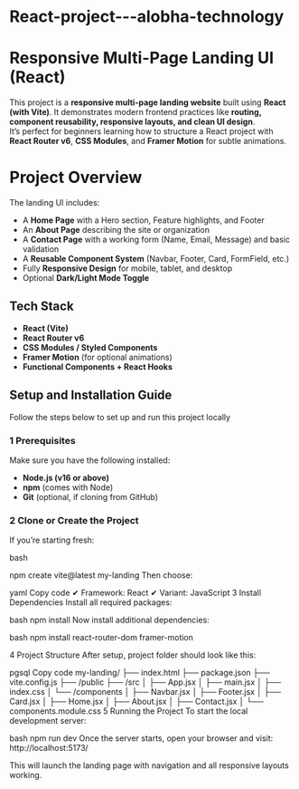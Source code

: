 # React-project---alobha-technology
#  Responsive Multi-Page Landing UI (React)

This project is a **responsive multi-page landing website** built using **React (with Vite)**. It demonstrates modern frontend practices like **routing, component reusability, responsive layouts, and clean UI design**.  
It’s perfect for beginners learning how to structure a React project with **React Router v6**, **CSS Modules**, and **Framer Motion** for subtle animations.


#  Project Overview
The landing UI includes:
- A **Home Page** with a Hero section, Feature highlights, and Footer  
- An **About Page** describing the site or organization  
- A **Contact Page** with a working form (Name, Email, Message) and basic validation  
- A **Reusable Component System** (Navbar, Footer, Card, FormField, etc.)  
- Fully **Responsive Design** for mobile, tablet, and desktop  
- Optional **Dark/Light Mode Toggle**  



##  Tech Stack
- **React (Vite)**
- **React Router v6**
- **CSS Modules / Styled Components**
- **Framer Motion** (for optional animations)
- **Functional Components + React Hooks**


##  Setup and Installation Guide

Follow the steps below to set up and run this project locally 

### 1️ Prerequisites
Make sure you have the following installed:
- **Node.js (v16 or above)**
- **npm** (comes with Node)
- **Git** (optional, if cloning from GitHub)



### 2️ Clone or Create the Project
If you’re starting fresh:

bash

npm create vite@latest my-landing
Then choose:

yaml
Copy code
✔ Framework: React
✔ Variant: JavaScript
3️ Install Dependencies
Install all required packages:

bash
npm install
Now install additional dependencies:

bash
npm install react-router-dom framer-motion

4️ Project Structure
After setup,  project folder should look like this:

pgsql
Copy code
my-landing/
├── index.html
├── package.json
├── vite.config.js
├── /public
├── /src
│   ├── App.jsx
│   ├── main.jsx
│   ├── index.css
│   └── /components
│       ├── Navbar.jsx
│       ├── Footer.jsx
│       ├── Card.jsx
│       ├── Home.jsx
│       ├── About.jsx
│       ├── Contact.jsx
│       └── components.module.css
5️ Running the Project
To start the local development server:

bash
npm run dev
Once the server starts, open your browser and visit:
 http://localhost:5173/

This will launch the landing page with navigation and all responsive layouts working.

